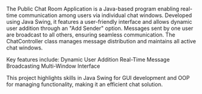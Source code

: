 The Public Chat Room Application is a Java-based program enabling real-time communication among users via individual chat windows. Developed using Java Swing, it features a user-friendly interface and allows dynamic user addition through an "Add Sender" option. Messages sent by one user are broadcast to all others, ensuring seamless communication. The ChatController class manages message distribution and maintains all active chat windows.

Key features include:
    Dynamic User Addition
    Real-Time Message Broadcasting
    Multi-Window Interface
    
This project highlights skills in Java Swing for GUI development and OOP for managing functionality, making it an efficient chat solution.
